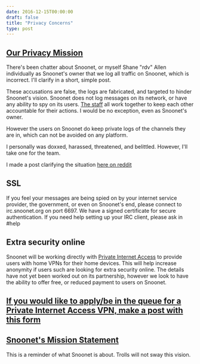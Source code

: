 ```yaml
--- 
date: 2016-12-15T00:00:00
draft: false
title: "Privacy Concerns"
type: post
---
```


## [Our Privacy Mission](/privacy)

There's been chatter about Snoonet, or myself Shane "rdv" Allen individually as Snoonet's owner that we log all traffic on Snoonet, which is incorrect. I'll clarify in a short, simple post.

These accusations are false, the logs are fabricated, and targeted to hinder Snoonet's vision. Snoonet does not log messages on its network, or have any ability to spy on its users. [The staff](/staff) all work together to keep each other accountable for their actions. I would be no exception, even as Snoonet's owner.

However the users on Snoonet do keep private logs of the channels they are in, which can not be avoided on any platform.

I personally was doxxed, harassed, threatened, and belittled. However, I'll take one for the team.

I made a post clarifying the situation [here on reddit](https://www.reddit.com/r/Drama/comments/5igq1w/snoonet_owner_bans_techsupport_over_a_minor/)


## SSL
If you feel your messages are being spied on by your internet service provider, the government, or even on Snoonet's end, please connect to irc.snoonet.org on port 6697.
We have a signed certificate for secure authentication.
If you need help setting up your IRC client, please ask in #help

## Extra security online
Snoonet will be working directly with [Private Internet Access](https://www.privateinternetaccess.com/) to provide users with home VPNs for their home devices. This will help increase anonymity if users such are looking for extra security online.
The details have not yet been worked out on its partnership, however we look to have the ability to offer free, or reduced payment to users on Snoonet.

## [If you would like to apply/be in the queue for a Private Internet Access VPN, make a post with this form](https://docs.google.com/forms/d/1Ot_vyJ5ak77X_qSCsQupPmUpcNe9x3hpGd7aXAGiSUA/viewform?ts=5852bf5a&edit_requested=true)

## [Snoonet's Mission Statement](/missions)
This is a reminder of what Snoonet is about. Trolls will not sway this vision.
